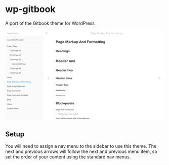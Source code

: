 # wp-gitbook

A port of the Gitbook theme for WordPress

![screenshot](screenshot.png)

## Setup

You will need to assign a nav menu to the sidebar to use this theme. The next and previous arrows will follow the next and previous menu item, so set the order of your content using the standard nav menus.
